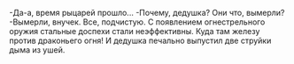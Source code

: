   -Да-а, время рыцарей прошло...
-Почему, дедушка? Они что, вымерли?
-Вымерли, внучек. Все, подчистую. С появлением огнестрельного оружия стальные доспехи стали неэффективны. Куда там железу против драконьего огня!
И дедушка печально выпустил две струйки дыма из ушей.    